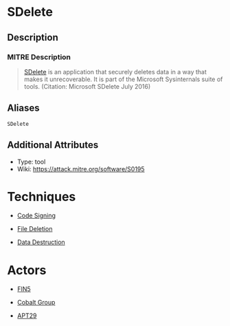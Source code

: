 
# SDelete

## Description

### MITRE Description

> [SDelete](https://attack.mitre.org/software/S0195) is an application that securely deletes data in a way that makes it unrecoverable. It is part of the Microsoft Sysinternals suite of tools. (Citation: Microsoft SDelete July 2016)

## Aliases

```
SDelete
```

## Additional Attributes

* Type: tool
* Wiki: https://attack.mitre.org/software/S0195

# Techniques


* [Code Signing](../techniques/Code-Signing.md)

* [File Deletion](../techniques/File-Deletion.md)
    
* [Data Destruction](../techniques/Data-Destruction.md)
    

# Actors


* [FIN5](../actors/FIN5.md)

* [Cobalt Group](../actors/Cobalt-Group.md)
    
* [APT29](../actors/APT29.md)
    
